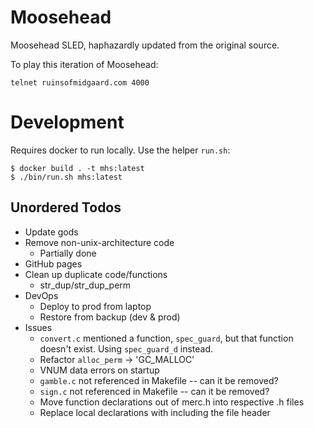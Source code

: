 # Moosehead

Moosehead SLED, haphazardly updated from the original source.  

To play this iteration of Moosehead:

```
telnet ruinsofmidgaard.com 4000
```

# Development

Requires docker to run locally. Use the helper `run.sh`:

```
$ docker build . -t mhs:latest
$ ./bin/run.sh mhs:latest
```

## Unordered Todos

* Update gods
* Remove non-unix-architecture code
  * Partially done
* GitHub pages
* Clean up duplicate code/functions
  * str_dup/str_dup_perm
* DevOps
  * Deploy to prod from laptop
  * Restore from backup (dev & prod)
* Issues
  * `convert.c` mentioned a function, `spec_guard`, but that function doesn't exist.  Using `spec_guard_d` instead.
  * Refactor `alloc_perm` -> 'GC_MALLOC'
  * VNUM data errors on startup
  * `gamble.c` not referenced in Makefile -- can it be removed?
  * `sign.c` not referenced in Makefile -- can it be removed?
  * Move function declarations out of merc.h into respective .h files
  * Replace local declarations with including the file header
